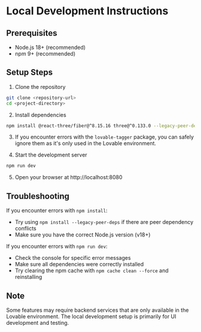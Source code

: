 
# Local Development Instructions

## Prerequisites
- Node.js 18+ (recommended)
- npm 9+ (recommended)

## Setup Steps

1. Clone the repository
```sh
git clone <repository-url>
cd <project-directory>
```

2. Install dependencies
```sh
npm install @react-three/fiber@^8.15.16 three@^0.133.0 --legacy-peer-deps
```

3. If you encounter errors with the `lovable-tagger` package, you can safely ignore them as it's only used in the Lovable environment.

4. Start the development server
```sh
npm run dev
```

5. Open your browser at http://localhost:8080

## Troubleshooting

If you encounter errors with `npm install`:
- Try using `npm install --legacy-peer-deps` if there are peer dependency conflicts
- Make sure you have the correct Node.js version (v18+)

If you encounter errors with `npm run dev`:
- Check the console for specific error messages
- Make sure all dependencies were correctly installed
- Try clearing the npm cache with `npm cache clean --force` and reinstalling

## Note
Some features may require backend services that are only available in the Lovable environment. The local development setup is primarily for UI development and testing.

